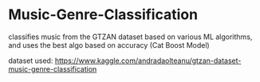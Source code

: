 # Music-Genre-Classification
classifies music from the GTZAN dataset based on various ML algorithms, and uses the best algo based on accuracy (Cat Boost Model)

dataset used: 
https://www.kaggle.com/andradaolteanu/gtzan-dataset-music-genre-classification

